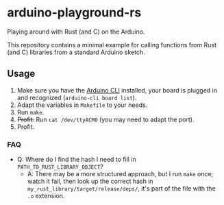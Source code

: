 # arduino-playground-rs
Playing around with Rust (and C) on the Arduino.

This repository contains a minimal example for calling functions from Rust (and C) libraries from a standard Arduino sketch.

## Usage
1. Make sure you have the [Arduino CLI](https://arduino.github.io/arduino-cli/) installed, your board is plugged in and recognized (`arduino-cli board list`).
2. Adapt the variables in `Makefile` to your needs.
3. Run `make`.
4. ~~Profit.~~ Run `cat /dev/ttyACM0` (you may need to adapt the port).
5. Profit.

### FAQ
- Q: Where do I find the hash I need to fill in `PATH_TO_RUST_LIBRARY_OBJECT`?
  - A: There may be a more structured approach, but I run `make` once, watch it fail, then look up the correct hash in `my_rust_library/target/release/deps/`, it's part of the file with the `.o` extension.

